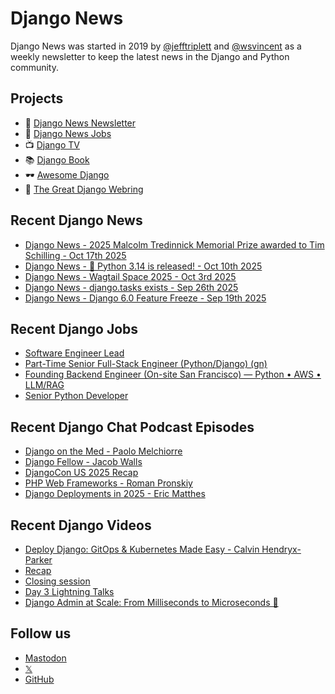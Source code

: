 # Django News

Django News was started in 2019 by [@jefftriplett](https://github.com/jefftriplett) and [@wsvincent](https://github.com/wsvincent) as a weekly newsletter to keep the latest news in the Django and Python community.

## Projects

- :newspaper: [Django News Newsletter](https://django-news.com)
- :briefcase: [Django News Jobs](https://jobs.django-news.com)
- :tv: [Django TV](https://djangotv.com)
- :books: [Django Book](https://djangobook.com)
- :dark_sunglasses: [Awesome Django](https://awesomedjango.org)
- :ring: [The Great Django Webring](https://djangowebring.com)

## Recent Django News

<!--START_SECTION:news-->
- [Django News - 2025 Malcolm Tredinnick Memorial Prize awarded to Tim Schilling - Oct 17th 2025](https://django-news.com/issues/307)
- [Django News - 🥧 Python 3.14 is released!  - Oct 10th 2025](https://django-news.com/issues/306)
- [Django News - Wagtail Space 2025 - Oct 3rd 2025](https://django-news.com/issues/305)
- [Django News - django.tasks exists - Sep 26th 2025](https://django-news.com/issues/304)
- [Django News - Django 6.0 Feature Freeze - Sep 19th 2025](https://django-news.com/issues/303)
<!--END_SECTION:news-->

## Recent Django Jobs

<!--START_SECTION:jobs-->
- [Software Engineer Lead](https://jobs.django-news.com/565/software-engineer-lead-center-for-academic-innovation-university-of-michigan/)
- [Part-Time Senior Full-Stack Engineer (Python/Django) (gn)](https://jobs.django-news.com/564/part-time-senior-full-stack-engineer-pythondjango-gn-voiio/)
- [Founding Backend Engineer (On-site San Francisco) — Python • AWS • LLM/RAG](https://jobs.django-news.com/558/founding-backend-engineer-on-site-san-francisco-python-aws-llmrag-purrfect-hire/)
- [Senior Python Developer](https://jobs.django-news.com/556/senior-python-developer-basalt-health/)
<!--END_SECTION:jobs-->

## Recent Django Chat Podcast Episodes

<!--START_SECTION:episodes-->
- [Django on the Med - Paolo Melchiorre](https://djangochat.com)
- [Django Fellow - Jacob Walls](https://djangochat.com)
- [DjangoCon US 2025 Recap](https://djangochat.com)
- [PHP Web Frameworks - Roman Pronskiy](https://djangochat.com)
- [Django Deployments in 2025 - Eric Matthes](https://djangochat.com)
<!--END_SECTION:episodes-->

## Recent Django Videos

<!--START_SECTION:videos-->
- [Deploy Django: GitOps & Kubernetes Made Easy - Calvin Hendryx-Parker](https://djangotv.com/videos/pyohio/2025/deploy-django-gitops-kubernetes-made-easy-calvin-hendryx-parker/)
- [Recap](https://djangotv.com/videos/djangochat/2025/djangocon-us-2025-recap/)
- [Closing session](https://djangotv.com/videos/djangocon-europe/2025/djangocon-europe-2025-closing-session/)
- [Day 3 Lightning Talks](https://djangotv.com/videos/djangocon-europe/2025/djangocon-europe-2025-day-3-lightning-talks/)
- [Django Admin at Scale: From Milliseconds to Microseconds 🚀](https://djangotv.com/videos/djangocon-europe/2025/djangocon-europe-2025-django-admin-at-scale-from-milliseconds-to-microseconds/)
<!--END_SECTION:videos-->

## Follow us

- [Mastodon](https://mastodon.social/@djangonews)
- [𝕏](https://x.com/djangonewsbot)
- [GitHub](https://github.com/django-news)
